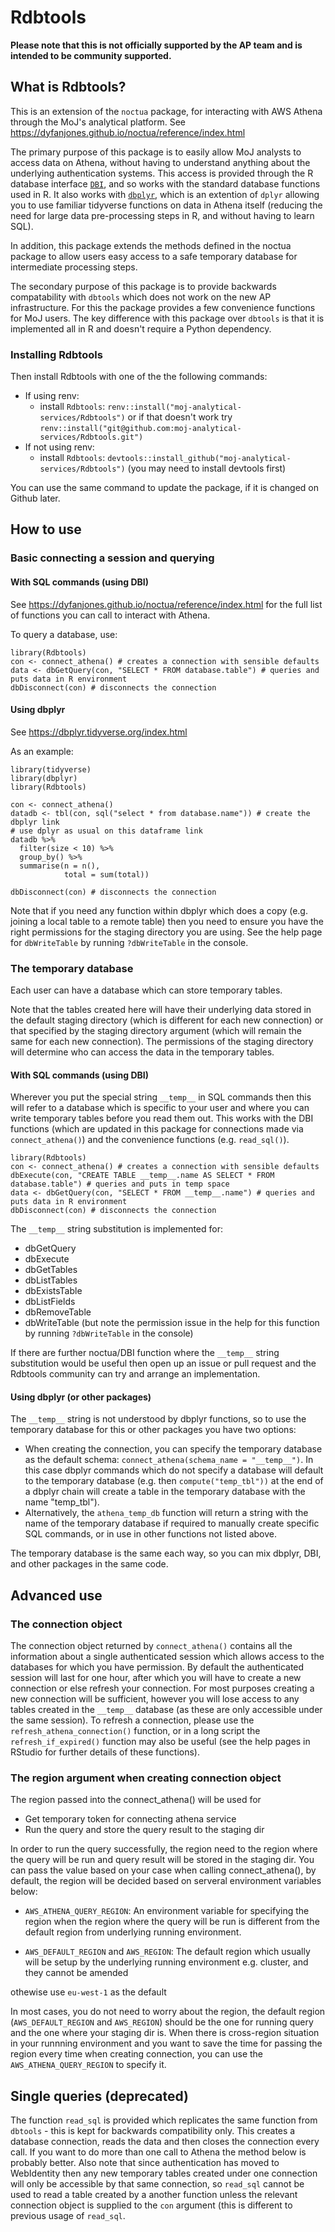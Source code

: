 # Rdbtools

**Please note that this is not officially supported by the AP team and is intended to be community supported.**

## What is Rdbtools?

This is an extension of the `noctua` package, for interacting with AWS Athena through the MoJ's analytical platform.
See https://dyfanjones.github.io/noctua/reference/index.html

The primary purpose of this package is to easily allow MoJ analysts to access data on Athena, without having to understand anything about the underlying authentication systems.
This access is provided through the R database interface [`DBI`](https://dbi.r-dbi.org/), and so works with the standard database functions used in R.
It also works with [`dbplyr`](https://dbplyr.tidyverse.org/), which is an extention of `dplyr` allowing you to use familiar tidyverse functions on data in Athena itself (reducing the need for large data pre-processing steps in R, and without having to learn SQL).

In addition, this package extends the methods defined in the noctua package to allow users easy access to a safe temporary database for intermediate processing steps.

The secondary purpose of this package is to provide backwards compatability with `dbtools` which does not work on the new AP infrastructure.
For this the package provides a few convenience functions for MoJ users.
The key difference with this package over `dbtools` is that it is implemented all in R and doesn't require a Python dependency.

### Installing Rdbtools

Then install Rdbtools with one of the the following commands:

 - If using renv:
     - install `Rdbtools`: `renv::install("moj-analytical-services/Rdbtools")` or if that doesn't work try `renv::install("git@github.com:moj-analytical-services/Rdbtools.git")`
 - If not using renv:
     - install `Rdbtools`: `devtools::install_github("moj-analytical-services/Rdbtools")` (you may need to install devtools first)

You can use the same command to update the package, if it is changed on Github later.

## How to use

### Basic connecting a session and querying

#### With SQL commands (using DBI)

See https://dyfanjones.github.io/noctua/reference/index.html for the full list of functions you can call to interact with Athena.

To query a database, use:

```
library(Rdbtools)
con <- connect_athena() # creates a connection with sensible defaults
data <- dbGetQuery(con, "SELECT * FROM database.table") # queries and puts data in R environment
dbDisconnect(con) # disconnects the connection
```

#### Using dbplyr

See https://dbplyr.tidyverse.org/index.html

As an example:
```
library(tidyverse)
library(dbplyr)
library(Rdbtools)

con <- connect_athena()
datadb <- tbl(con, sql("select * from database.name")) # create the dbplyr link
# use dplyr as usual on this dataframe link
datadb %>%
  filter(size < 10) %>%
  group_by() %>%
  summarise(n = n(),
            total = sum(total))

dbDisconnect(con) # disconnects the connection
```

Note that if you need any function within dbplyr which does a copy (e.g. joining a local table to a remote table)
then you need to ensure you have the right permissions for the staging directory you are using.
See the help page for `dbWriteTable` by running `?dbWriteTable` in the console.

### The temporary database

Each user can have a database which can store temporary tables.

Note that the tables created here will have their underlying data stored in the default staging directory
(which is different for each new connection) or that specified by the staging directory argument 
(which will remain the same for each new connection).
The permissions of the staging directory will determine who can access the data in the temporary tables.

#### With SQL commands (using DBI)

Wherever you put the special string `__temp__` in SQL commands then this will refer to a database which is specific to your user and where you can write temporary tables before you read them out.
This works with the DBI functions (which are updated in this package for connections made via `connect_athena()`) and the convenience functions (e.g. `read_sql()`).

```
library(Rdbtools)
con <- connect_athena() # creates a connection with sensible defaults
dbExecute(con, "CREATE TABLE __temp__.name AS SELECT * FROM database.table") # queries and puts in temp space
data <- dbGetQuery(con, "SELECT * FROM __temp__.name") # queries and puts data in R environment
dbDisconnect(con) # disconnects the connection
```

The `__temp__` string substitution is implemented for:

 + dbGetQuery
 + dbExecute
 + dbGetTables
 + dbListTables
 + dbExistsTable
 + dbListFields
 + dbRemoveTable
 + dbWriteTable (but note the permission issue in the help for this function by running `?dbWriteTable` in the console)

If there are further noctua/DBI function where the `__temp__` string substitution would be useful then open up an issue or pull request and the Rdbtools community can try and arrange an implementation.

#### Using dbplyr (or other packages)

The `__temp__` string is not understood by dbplyr functions, so to use the temporary database for this or other packages you have two options:

 + When creating the connection, you can specify the temporary database as the default schema: `connect_athena(schema_name = "__temp__")`. In this case dbplyr commands which do not specify a database will default to the temporary database (e.g. then `compute("temp_tbl"))` at the end of a dbplyr chain will create a table in the temporary database with the name "temp_tbl").
 + Alternatively, the `athena_temp_db` function will return a string with the name of the temporary database if required to manually create specific SQL commands, or in use in other functions not listed above.
 
The temporary database is the same each way, so you can mix dbplyr, DBI, and other packages in the same code.

## Advanced use

### The connection object

The connection object returned by `connect_athena()` contains all the information about a single authenticated session which allows access to the databases for which you have permission.
By default the authenticated session will last for one hour, after which you will have to create a new connection or else refresh your connection.
For most purposes creating a new connection will be sufficient, however you will lose access to any tables created in the `__temp__` database (as these are only accessible under the same session).
To refresh a connection, please use the `refresh_athena_connection()` function, or in a long script the `refresh_if_expired()` function may also be useful (see the help pages in RStudio for further details of these functions).



### The region argument when creating connection object

The region passed into the connect_athena() will be used for 
- Get temporary token for connecting athena service
- Run the query and store the query result to the staging dir

In order to run the query successfully, the region need to the region where the query will be run and query result will be stored in the staging dir. You can pass the value based on your case when calling connect_athena(), by default, the region will be decided based on serveral environment variables below:

- `AWS_ATHENA_QUERY_REGION`: An environment variable for specifying the region when the region where the query will be run is different from the default region from underlying running environment.

- `AWS_DEFAULT_REGION` and `AWS_REGION`: The default region which usually will be setup by the underlying running environment e.g. cluster, and they cannot be amended

othewise use `eu-west-1` as the default

In most cases, you do not need to worry about the region, the default region (`AWS_DEFAULT_REGION` and `AWS_REGION`) should be the one for running query and the one where your staging dir is.  When there is cross-region situation in your runnning environment and you want to save the time for passing the region every time when creating connection, you can use the `AWS_ATHENA_QUERY_REGION` to specify it. 

## Single queries (deprecated)

The function `read_sql` is provided which replicates the same function from `dbtools` - this is kept for backwards compatibility only.
This creates a database connection, reads the data and then closes the connection every call.
If you want to do more than one call to Athena the method below is probably better.
Also note that since authentication has moved to WebIdentity then any new temporary tables created under one connection will only be accessible by that same connection, so `read_sql` cannot be used to read a table created by a another function unless the relevant connection object is supplied to the `con` argument (this is different to previous usage of `read_sql`.
